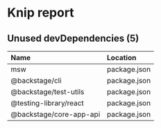 # Knip report

## Unused devDependencies (5)

| Name                    | Location     |
|:------------------------|:-------------|
| msw                     | package.json |
| @backstage/cli          | package.json |
| @backstage/test-utils   | package.json |
| @testing-library/react  | package.json |
| @backstage/core-app-api | package.json |

